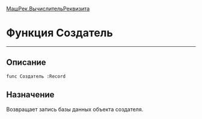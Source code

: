 ﻿---
Link: МашРек.ВычислительРеквизита.@Создатель
---

<!---  Навигация
[Имя проекта](#) :
-->
[МашРек.ВычислительРеквизита](Default)

# Функция Создатель
---

## Описание

    func Создатель :Record

<!--
## Аргументы{#Args}

### Аргумент1

Описание аргумента 1
-->

## Назначение

Возвращает запись базы данных объекта создателя.

<!--
## Пример

    Создатель...
-->

